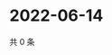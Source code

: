 # 2022-06-14

共 0 条

<!-- BEGIN WEIBO -->
<!-- 最后更新时间 Tue Jun 14 2022 04:14:01 GMT+0800 (China Standard Time) -->

<!-- END WEIBO -->

